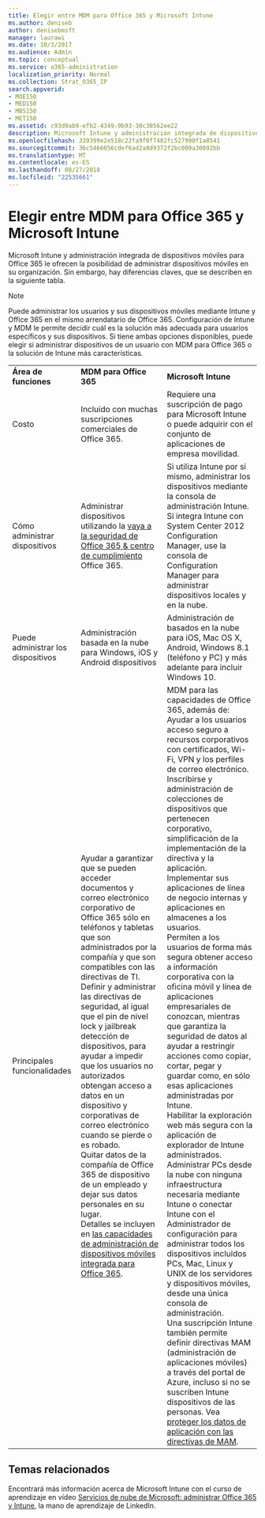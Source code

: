 ```yaml
---
title: Elegir entre MDM para Office 365 y Microsoft Intune
ms.author: deniseb
author: denisebmsft
manager: laurawi
ms.date: 10/3/2017
ms.audience: Admin
ms.topic: conceptual
ms.service: o365-administration
localization_priority: Normal
ms.collection: Strat_O365_IP
search.appverid:
- MOE150
- MED150
- MBS150
- MET150
ms.assetid: c93d9ab9-efb2-4349-9b93-30c30562ee22
description: Microsoft Intune y administración integrada de dispositivos móviles para Office 365 le ofrecen la posibilidad de administrar dispositivos móviles en su organización. Sin embargo, hay diferencias claves, que se describen en este tema.
ms.openlocfilehash: 339399e2e518c22fa9f0f7482fc527990f1a8541
ms.sourcegitcommit: 36c5466056cdef6ad2a8d9372f2bc009a30892bb
ms.translationtype: MT
ms.contentlocale: es-ES
ms.lasthandoff: 08/27/2018
ms.locfileid: "22535661"
---
```

# <a name="choose-between-mdm-for-office-365-and-microsoft-intune"></a>Elegir entre MDM para Office 365 y Microsoft Intune

Microsoft Intune y administración integrada de dispositivos móviles para Office 365 le ofrecen la posibilidad de administrar dispositivos móviles en su organización. Sin embargo, hay diferencias claves, que se describen en la siguiente tabla.
  
> [!NOTE]
> Puede administrar los usuarios y sus dispositivos móviles mediante Intune y Office 365 en el mismo arrendatario de Office 365. Configuración de Intune y MDM le permite decidir cuál es la solución más adecuada para usuarios específicos y sus dispositivos. Si tiene ambas opciones disponibles, puede elegir si administrar dispositivos de un usuario con MDM para Office 365 o la solución de Intune más características. 
  
||||
|:-----|:-----|:-----|
|**Área de funciones** <br/> |**MDM para Office 365** <br/> |**Microsoft Intune** <br/> |
|Costo  <br/> |Incluido con muchas suscripciones comerciales de Office 365.  <br/> |Requiere una suscripción de pago para Microsoft Intune o puede adquirir con el conjunto de aplicaciones de empresa movilidad.  <br/> |
|Cómo administrar dispositivos  <br/> |Administrar dispositivos utilizando la [vaya a la seguridad de Office 365 &amp; centro de cumplimiento](https://support.office.com/article/7e696a40-b86b-4a20-afcc-559218b7b1b8) Office 365.  <br/> |Si utiliza Intune por sí mismo, administrar los dispositivos mediante la consola de administración Intune.  <br/> Si integra Intune con System Center 2012 Configuration Manager, use la consola de Configuration Manager para administrar dispositivos locales y en la nube.  <br/> |
|Puede administrar los dispositivos  <br/> |Administración basada en la nube para Windows, iOS y Android dispositivos  <br/> |Administración de basados en la nube para iOS, Mac OS X, Android, Windows 8.1 (teléfono y PC) y más adelante para incluir Windows 10. <br/> |
|Principales funcionalidades  <br/> |Ayudar a garantizar que se pueden acceder documentos y correo electrónico corporativo de Office 365 sólo en teléfonos y tabletas que son administrados por la compañía y que son compatibles con las directivas de TI.  <br/> Definir y administrar las directivas de seguridad, al igual que el pin de nivel lock y jailbreak detección de dispositivos, para ayudar a impedir que los usuarios no autorizados obtengan acceso a datos en un dispositivo y corporativas de correo electrónico cuando se pierde o es robado.  <br/> Quitar datos de la compañía de Office 365 de dispositivo de un empleado y dejar sus datos personales en su lugar.  <br/> Detalles se incluyen en [las capacidades de administración de dispositivos móviles integrada para Office 365](https://support.office.com/article/a1da44e5-7475-4992-be91-9ccec25905b0).  <br/> |MDM para las capacidades de Office 365, además de:  <br/> Ayudar a los usuarios acceso seguro a recursos corporativos con certificados, Wi-Fi, VPN y los perfiles de correo electrónico.  <br/> Inscribirse y administración de colecciones de dispositivos que pertenecen corporativo, simplificación de la implementación de la directiva y la aplicación.  <br/> Implementar sus aplicaciones de línea de negocio internas y aplicaciones en almacenes a los usuarios.  <br/> Permiten a los usuarios de forma más segura obtener acceso a información corporativa con la oficina móvil y línea de aplicaciones empresariales de conozcan, mientras que garantiza la seguridad de datos al ayudar a restringir acciones como copiar, cortar, pegar y guardar como, en sólo esas aplicaciones administradas por Intune.  <br/> Habilitar la exploración web más segura con la aplicación de explorador de Intune administrados.  <br/> Administrar PCs desde la nube con ninguna infraestructura necesaria mediante Intune o conectar Intune con el Administrador de configuración para administrar todos los dispositivos incluidos PCs, Mac, Linux y UNIX de los servidores y dispositivos móviles, desde una única consola de administración.  <br/> Una suscripción Intune también permite definir directivas MAM (administración de aplicaciones móviles) a través del portal de Azure, incluso si no se suscriben Intune dispositivos de las personas. Vea [proteger los datos de aplicación con las directivas de MAM](https://go.microsoft.com/fwlink/?LinkId=825439).<br/> |


## <a name="related-topics"></a>Temas relacionados
   
Encontrará más información acerca de Microsoft Intune con el curso de aprendizaje en vídeo [Servicios de nube de Microsoft: administrar Office 365 y Intune](https://support.office.com/article/c1224e20-3d49-4f40-99ee-fd0991880376.aspx), la mano de aprendizaje de LinkedIn.
  

